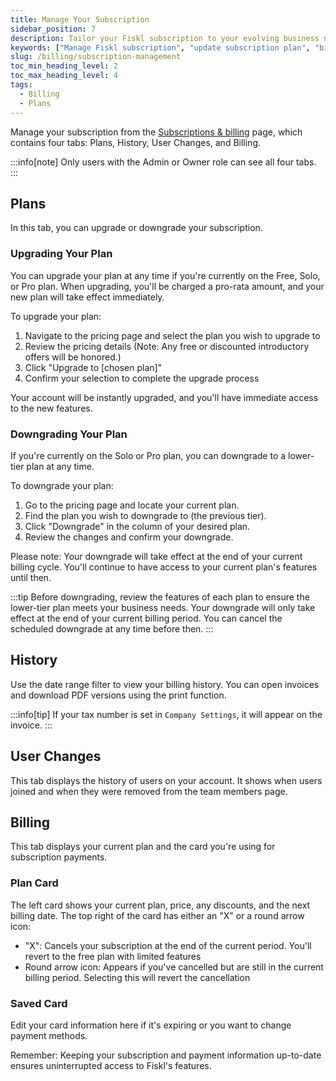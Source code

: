 ```yaml
---
title: Manage Your Subscription
sidebar_position: 7
description: Tailor your Fiskl subscription to your evolving business needs. Easily update plans, manage billing, and view subscription history.
keywords: ["Manage Fiskl subscription", "update subscription plan", "billing details", "subscription history"]
slug: /billing/subscription-management
toc_min_heading_level: 2
toc_max_heading_level: 4
tags:
  - Billing
  - Plans
---
```


Manage your subscription from the [Subscriptions & billing](https://my.fiskl.com/subscription-billing) page, which contains four tabs: Plans, History, User Changes, and Billing.

:::info[note]
Only users with the Admin or Owner role can see all four tabs.
:::

## Plans

In this tab, you can upgrade or downgrade your subscription.

### Upgrading Your Plan

You can upgrade your plan at any time if you're currently on the Free, Solo, or Pro plan. When upgrading, you'll be charged a pro-rata amount, and your new plan will take effect immediately.

To upgrade your plan:

1. Navigate to the pricing page and select the plan you wish to upgrade to
1. Review the pricing details (Note: Any free or discounted introductory offers will be honored.)
1. Click "Upgrade to [chosen plan]"
1. Confirm your selection to complete the upgrade process

Your account will be instantly upgraded, and you'll have immediate access to the new features.

### Downgrading Your Plan

If you're currently on the Solo or Pro plan, you can downgrade to a lower-tier plan at any time.

To downgrade your plan:

1. Go to the pricing page and locate your current plan.
1. Find the plan you wish to downgrade to (the previous tier).
1. Click "Downgrade" in the column of your desired plan.
1. Review the changes and confirm your downgrade.

Please note: Your downgrade will take effect at the end of your current billing cycle. You'll continue to have access to your current plan's features until then.

:::tip
Before downgrading, review the features of each plan to ensure the lower-tier plan meets your business needs. Your downgrade will only take effect at the end of your current billing period. You can cancel the scheduled downgrade at any time before then.
:::

## History

Use the date range filter to view your billing history. You can open invoices and download PDF versions using the print function.

:::info[tip]
If your tax number is set in `Company Settings`, it will appear on the invoice.
:::

## User Changes

This tab displays the history of users on your account. It shows when users joined and when they were removed from the team members page.

## Billing

This tab displays your current plan and the card you're using for subscription payments.

### Plan Card

The left card shows your current plan, price, any discounts, and the next billing date. The top right of the card has either an "X" or a round arrow icon:

- "X": Cancels your subscription at the end of the current period. You'll revert to the free plan with limited features
- Round arrow icon: Appears if you've cancelled but are still in the current billing period. Selecting this will revert the cancellation

### Saved Card

Edit your card information here if it's expiring or you want to change payment methods.

Remember: Keeping your subscription and payment information up-to-date ensures uninterrupted access to Fiskl's features.
